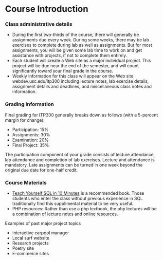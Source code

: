 Course Introduction
===================

### Class administrative details

* During the first two-thirds of the course, there will generally be assignments due every week. During some weeks, there may be lab exercises to complete during lab as well as assignments. But for most assignments, you will be given some lab time to work on and get assistance with projects, if not to complete them entirely.
* Each student will create a Web site as a major individual project. This project will be due near the end of the semester, and will count significantly toward your final grade in the course.
* Weekly information for this class will appear on the Web site webdev.usc.edu/itp300 including lecture notes, lab exercise details, assignment details and deadlines, and miscellaneous class notes and information.

### Grading Information

Final grading for ITP300 generally breaks down as follows (with a 5-percent margin for change):

* Participation: 15%
* Assignments: 30%
* Examination: 20%
* Final Project: 35%

The participation component of your grade consists of lecture attendance, lab attendance and completion of lab exercises. Lecture and attendance is mandatory.
Late assignments can be turned in one week beyond the original due date for one-half credit.

### Course Materials

* [Teach Yourself SQL in 10 Minutes](http://www.amazon.com/Sams-Teach-Yourself-Minutes-Edition/dp/0672336073/ref=sr_1_1?ie=UTF8&qid=1375920183&sr=8-1&keywords=teach+yourself+sql+in+10+minutes) is a recommended book. Those students who enter the class without previous experience in SQL traditionally find this supplimental material to be very useful.
* PHP resources: Rather than use a php textbook, the php lectures will be a combination of lecture notes and online resources.
  
Examples of past major project topics
* Interactive carpool manager
* Local surf website
* Research projects
* Poetry site
* E-commerce sites
